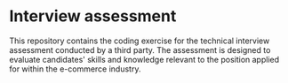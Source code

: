 # Interview assessment


This repository contains the coding exercise for the technical interview assessment conducted by a third party. The assessment is designed to evaluate candidates' skills and knowledge relevant to the position applied for within the e-commerce industry.
